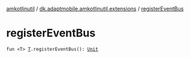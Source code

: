 [amkotlinutil](../index.md) / [dk.adaptmobile.amkotlinutil.extensions](index.md) / [registerEventBus](register-event-bus.md)

# registerEventBus

`fun <T> `[`T`](register-event-bus.md#T)`.registerEventBus(): `[`Unit`](https://kotlinlang.org/api/latest/jvm/stdlib/kotlin/-unit/index.html)